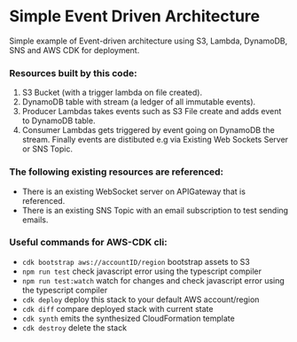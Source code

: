 # Simple Event Driven Architecture

Simple example of Event-driven architecture using S3, Lambda, DynamoDB, SNS and AWS CDK for deployment.

### Resources built by this code:
1. S3 Bucket (with a trigger lambda on file created).
2. DynamoDB table with stream (a ledger of all immutable events).
3. Producer Lambdas takes events such as S3 File create and adds event to DynamoDB table.
4. Consumer Lambdas gets triggered by event going on DynamoDB the stream.
Finally events are distibuted e.g via Existing Web Sockets Server or SNS Topic.

### The following existing resources are referenced:  
* There is an existing WebSocket server on APIGateway that is referenced.  
* There is an existing SNS Topic with an email subscription to test sending emails.  

### Useful commands for AWS-CDK cli:
 * `cdk bootstrap aws://accountID/region` bootstrap assets to S3
 * `npm run test`                         check javascript error using the typescript compiler
 * `npm run test:watch`                   watch for changes and check javascript error using the typescript compiler
 * `cdk deploy`                           deploy this stack to your default AWS account/region
 * `cdk diff`                             compare deployed stack with current state
 * `cdk synth`                            emits the synthesized CloudFormation template
 * `cdk destroy`                          delete the stack